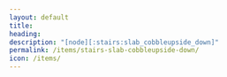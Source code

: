 ```yaml
---
layout: default
title: 
heading: 
description: "[node][:stairs:slab_cobbleupside_down]"
permalink: /items/stairs-slab-cobbleupside-down/
icon: /items/
---
```

